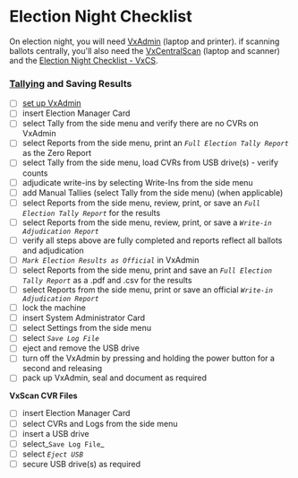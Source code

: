 # Election Night Checklist

On election night, you will need [VxAdmin](../central-system-setup/vxadmin-hardware-setup.md) (laptop and printer). if scanning ballots centrally, you'll also need the [VxCentralScan](../vxcentralscan/vxcentralscan-hardware-setup.md) (laptop and scanner) and the [Election Night Checklist - VxCS](../vxcentralscan/election-night-checklist-vxcs.md).

### [Tallying](../election-night-guides/tally-results.md) and Saving Results

* [ ] [set up VxAdmin](../central-system-setup/vxadmin-hardware-setup.md)
* [ ] insert Election Manager Card
* [ ] select Tally from the side menu and verify there are no CVRs on VxAdmin&#x20;
* [ ] select Reports from the side menu, print an _`Full Election Tally Report`_ as the Zero Report
* [ ] select Tally from the side menu, load CVRs from USB drive(s) - verify counts
* [ ] adjudicate write-ins by selecting Write-Ins from the side menu
* [ ] add Manual Tallies (select Tally from the side menu) (when applicable)
* [ ] select Reports from the side menu, review, print, or save an _`Full Election Tally Report`_ for the results&#x20;
* [ ] select Reports from the side menu, review, print, or save a _`Write-in Adjudication Report`_
* [ ] verify all steps above are fully completed and reports reflect all ballots and adjudication
* [ ] _`Mark Election Results as Official`_ in VxAdmin
* [ ] select Reports from the side menu, print and save an _`Full Election Tally Report`_ as a .pdf and .csv for the results&#x20;
* [ ] select Reports from the side menu, print or save an official _`Write-in Adjudication Report`_
* [ ] lock the machine
* [ ] insert System Administrator Card
* [ ] select Settings from the side menu&#x20;
* [ ] select _`Save Log File`_
* [ ] eject and remove the USB drive
* [ ] turn off the VxAdmin by pressing and holding the power button for a second and releasing
* [ ] pack up VxAdmin, seal and document as required

**VxScan CVR Files**

* [ ] insert Election Manager Card
* [ ] select CVRs and Logs from the side menu
* [ ] insert a USB drive
* [ ] select_`Save Log File`_
* [ ] select _`Eject USB`_
* [ ] secure USB drive(s) as required
